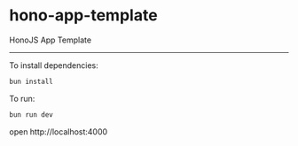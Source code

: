 # hono-app-template

HonoJS App Template

---

To install dependencies:

```sh
bun install
```

To run:

```sh
bun run dev
```

open http://localhost:4000
